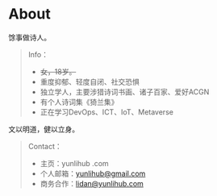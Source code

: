 # About

馀事做诗人。

> Info：  
> - ~~女，18岁。~~
> - 重度抑郁、轻度自闭、社交恐惧
> - 独立学人，主要涉猎诗词书画、诸子百家、爱好ACGN
> - 有个人诗词集《猗兰集》
> - 正在学习DevOps、ICT、IoT、Metaverse

文以明道，健以立身。  

> Contact：  
> - 主页：yunlihub .com
> - 个人邮箱：yunlihub@gmail.com
> - 商务合作：lidan@yunlihub.com